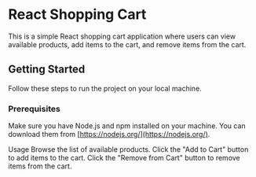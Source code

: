 # React Shopping Cart

This is a simple React shopping cart application where users can view available products, add items to the cart, and remove items from the cart.

## Getting Started

Follow these steps to run the project on your local machine.

### Prerequisites

Make sure you have Node.js and npm installed on your machine. You can download them from [https://nodejs.org/](https://nodejs.org/).

Usage
Browse the list of available products.
Click the "Add to Cart" button to add items to the cart.
Click the "Remove from Cart" button to remove items from the cart.
